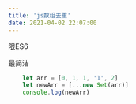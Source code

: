 ```yaml
---
title: 'js数组去重'
date: 2021-04-02 22:07:00
---   
```

限ES6

最简洁

```javascript
    let arr = [0, 1, 1, '1', 2]
    let newArr = [...new Set(arr)]
    console.log(newArr)
```